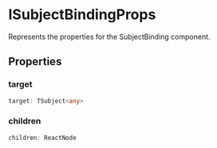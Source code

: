 # ISubjectBindingProps

Represents the properties for the SubjectBinding component.

## Properties

### target

```ts
target: TSubject<any>
```

### children

```ts
children: ReactNode
```
